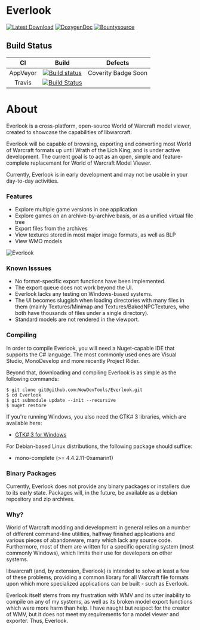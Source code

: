# Everlook
[![Latest Download](https://img.shields.io/badge/Latest-Download-blue.svg)](https://ci.appveyor.com/api/projects/majorcyto/everlook/artifacts/) [![DoxygenDoc](https://img.shields.io/badge/Docs-Doxygen-red.svg)](http://everlookdocs.wowdev.info/)
[![Bountysource](https://www.bountysource.com/badge/tracker?tracker_id=34637447)](https://www.bountysource.com/trackers/34637447-wowdevtools-everlook?utm_source=44433103&utm_medium=shield&utm_campaign=TRACKER_BADGE)

## Build Status

CI | Build | Defects
:------------: | :------------: | :------------:
AppVeyor | [![Build status](https://ci.appveyor.com/api/projects/status/lf5swhbglpcuni33/branch/master?svg=true)](https://ci.appveyor.com/project/majorcyto/everlook/branch/master) | Coverity Badge Soon
Travis | [![Build Status](https://travis-ci.org/WowDevTools/Everlook.svg?branch=master)](https://travis-ci.org/WowDevTools/Everlook) | 

# About #
Everlook is a cross-platform, open-source World of Warcraft model viewer, created to showcase the capabilities of libwarcraft.

Everlook will be capable of browsing, exporting and converting most World of Warcraft formats up until 
Wrath of the Lich King, and is under active development. The current goal is to act as an open, simple
and feature-complete replacement for World of Warcraft Model Viewer.

Currently, Everlook is in early development and may not be usable in your day-to-day activities.

### Features
* Explore multiple game versions in one application
* Explore games on an archive-by-archive basis, or as a unified virtual file tree
* Export files from the archives
* View textures stored in most major image formats, as well as BLP
* View WMO models

![Everlook](https://i.imgur.com/ZusgxJ7.png)

### Known Isssues
* No format-specific export functions have been implemented.
* The export queue does not work beyond the UI.
* Everlook lacks any testing on Windows-based systems.
* The UI becomes sluggish when loading directories with many files in them (mainly Textures/Minimap and Textures/BakedNPCTextures, who both have thousands of files under a single directory).
* Standard models are not rendered in the viewport.

### Compiling
In order to compile Everlook, you will need a Nuget-capable IDE that supports the C# language. The most commonly used ones are Visual Studio, MonoDevelop and more recently Project Rider. 

Beyond that, downloading and compiling Everlook is as simple as the following commands:

    $ git clone git@github.com:WowDevTools/Everlook.git
    $ cd Everlook
    $ git submodule update --init --recursive
    $ nuget restore

If you're running Windows, you also need the GTK# 3 libraries, which are available here:
* [GTK# 3 for Windows](https://download.gnome.org/binaries/win32/gtk-sharp/2.99/gtk-sharp-2.99.3.msi)

For Debian-based Linux distributions, the following package should suffice:
* mono-complete (>= 4.4.2.11-0xamarin1)

### Binary Packages
Currently, Everlook does not provide any binary packages or installers due to its early state. Packages will, 
in the future, be available as a debian repository and zip archives. 

### Why?
World of Warcraft modding and development in general relies on a number of different command-line utilities, halfway finished applications and various pieces of abandonware, many which lack any source code. Furthermore, most of them are written for a specific operating system (most commonly Windows), which limits their use for developers on other systems.

libwarcraft (and, by extension, Everlook) is intended to solve at least a few of these problems, providing a common library for all Warcraft file formats upon which more specialized applications can be built - such as Everlook. 

Everlook itself stems from my frustration with WMV and its utter inability to compile on any of my systems, as well as its broken model export functions which were more harm than help. I have naught but respect for the creator of WMV, but it does not meet my requirements for a model viewer and exporter. Thus, Everlook.
